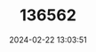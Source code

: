 ---
title: "136562"
category: "Nycticeius aenobarbus"
draft: false
date: 2024-02-22 13:03:51
languages:
  English: ["Temminck’s Mysterious Bat"]
---